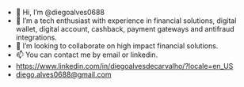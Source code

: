 - 👋 Hi, I’m @diegoalves0688
- 👀 I’m a tech enthusiast with experience in financial solutions, digital wallet, digital account, cashback, payment gateways and antifraud integrations.
- 💞️ I’m looking to collaborate on high impact financial solutions.
- 📫 You can contact me by email or linkedin.
- https://www.linkedin.com/in/diegoalvesdecarvalho/?locale=en_US
- diego.alves0688@gmail.com 

<!---
diegoalves0688/diegoalves0688 is a ✨ special ✨ repository because its `README.md` (this file) appears on your GitHub profile.
You can click the Preview link to take a look at your changes.
--->

